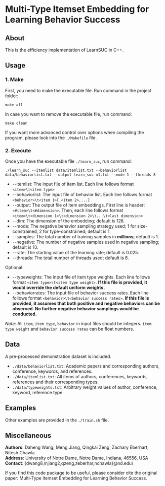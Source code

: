 # Multi-Type Itemset Embedding for Learning Behavior Success

## About
This is the efficiency implementation of LearnSUC in C++.

## Usage
### 1. Make
First, you need to make the executable file. Run command in the project folder:
```
make all
```
In case you want to remove the executable file, run command:
```
make clean
```
If you want more advanced control over options when compiling the program, please look into the `./Makefile` file.

### 2. Execute
Once you have the executable file `./learn_suc`, run command:

```
./learn_suc --itemlist data/itemlist.txt --behaviorlist data/behaviorlist.txt --output learn_suc-m1.txt --mode 1 --threads 8
```

+ --itemlist: The input file of item list. Each line follows format `<item>\t<item type>`
+ --behaviorlist: The input file of behavior list. Each line follows format `<behavior>\t<item 1>[,<item 2>,...]`
+ --output: The output file of item embeddings. First line is header: `<#item>\t<#dimension>`. Then, each line follows format `<item>\t<dimension 1>\t<dimension 2>\t...\t<last dimension>`
+ --dim: The dimension of the embedding; default is 128.
+ --mode: The negative behavior sampling strategy used; 1 for size-constrained, 2 for type-constrained; default is 1.
+ --samples: The total number of training samples in **millions**; default is 1.
+ --negative: The number of negative samples used in negative sampling; default is 10.
+ --rate: The starting value of the learning rate; default is 0.025.
+ --threads: The total number of threads used; default is 8.

Optional:
+ --typeweights: The input file of item type weights. Each line follows format `<item type>\t<item type weight>`. **If this file is provided, it would override the default uniform weights.**
+ --behaviorrates: The input file of behavior success rates. Each line follows format `<behavior>\t<behavior success rates>`. **If this file is provided, it assumes that both positive and negative behaviors can be observed. No further negative behavior samplings would be conducted.**

_Note:_ All `item`, `item type`, `behavior` in input files should be integers. `item type weight` and `behavior success rates` can be float numbers.

## Data
A pre-processed demonstration dataset is included.

+ `./data/behaviorlist.txt`: Academic papers and corresponding authors, conference, keywords, and references.
+ `./data/itemlist.txt`: All items of authors, conferences, keywords, references and their corresponding types.
+ `./data/typeweights.txt`: Arbitrary weight values of author, conference, keyword, reference type.

## Examples
Other examples are provided in the `./train.sh` file.

## Miscellaneous
**Authors**: Daheng Wang, Meng Jiang, Qingkai Zeng, Zachary Eberhart, Nitesh Chawla\
**Address**: University of Notre Dame, Notre Dame, Indiana, 46556, USA\
**Contact**: {dwang8,mjiang2,qzeng,zeberhar,nchawla}@nd.edu\

If you find this code package to be useful, please consider cite the original paper: Multi-Type Itemset Embedding for Learning Behavior Success.
